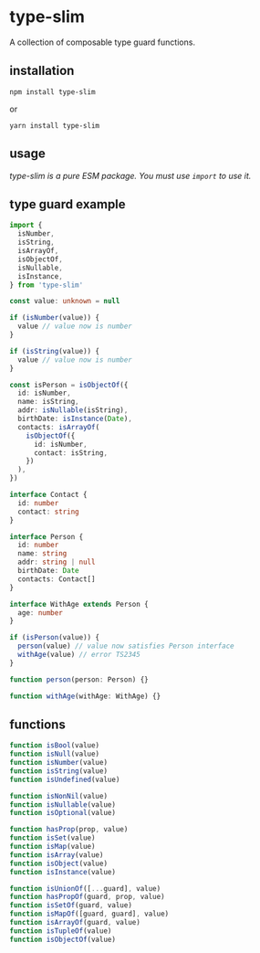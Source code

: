 # type-slim

A collection of composable type guard functions.

## installation

    npm install type-slim

or

    yarn install type-slim

## usage

_type-slim is a pure ESM package. You must use `import` to use it._


## type guard example

```ts
import {
  isNumber,
  isString,
  isArrayOf,
  isObjectOf,
  isNullable,
  isInstance,
} from 'type-slim'

const value: unknown = null

if (isNumber(value)) {
  value // value now is number
}

if (isString(value)) {
  value // value now is number
}

const isPerson = isObjectOf({
  id: isNumber,
  name: isString,
  addr: isNullable(isString),
  birthDate: isInstance(Date),
  contacts: isArrayOf(
    isObjectOf({
      id: isNumber,
      contact: isString,
    })
  ),
})

interface Contact {
  id: number
  contact: string
}

interface Person {
  id: number
  name: string
  addr: string | null
  birthDate: Date
  contacts: Contact[]
}

interface WithAge extends Person {
  age: number
}

if (isPerson(value)) {
  person(value) // value now satisfies Person interface
  withAge(value) // error TS2345
}

function person(person: Person) {}

function withAge(withAge: WithAge) {}
```

## functions

```ts
function isBool(value)
function isNull(value)
function isNumber(value)
function isString(value)
function isUndefined(value)

function isNonNil(value)
function isNullable(value)
function isOptional(value)

function hasProp(prop, value)
function isSet(value)
function isMap(value)
function isArray(value)
function isObject(value)
function isInstance(value)

function isUnionOf([...guard], value)
function hasPropOf(guard, prop, value)
function isSetOf(guard, value)
function isMapOf([guard, guard], value)
function isArrayOf(guard, value)
function isTupleOf(value)
function isObjectOf(value)
```

